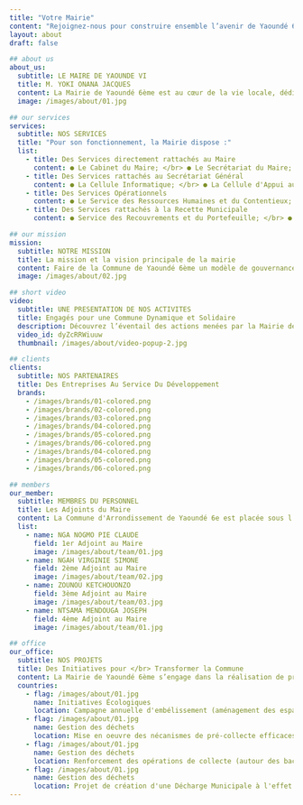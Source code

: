 ```yaml
---
title: "Votre Mairie"
content: "Rejoignez-nous pour construire ensemble l’avenir de Yaoundé 6ème !"
layout: about
draft: false

## about us
about_us:
  subtitle: LE MAIRE DE YAOUNDE VI
  title: M. YOKI ONANA JACQUES
  content: La Mairie de Yaoundé 6ème est au cœur de la vie locale, dédiée à servir ses citoyens avec engagement et efficacité. Nous œuvrons chaque jour pour offrir des services de qualité, accompagner le développement de la commune, et répondre aux besoins de notre population dans un cadre de transparence et de proximité. </br> Avec une équipe dynamique et des projets ambitieux, nous travaillons à bâtir une commune moderne, durable et inclusive. Que ce soit pour des démarches administratives, des initiatives communautaires, ou des informations pratiques, notre mairie est à votre écoute et à votre service.
  image: /images/about/01.jpg

## our services
services:
  subtitle: NOS SERVICES
  title: "Pour son fonctionnement, la Mairie dispose :"
  list:
    - title: Des Services directement rattachés au Maire
      content: ● Le Cabinet du Maire; </br> ● Le Secrétariat du Maire; </br> ● Le Service de la Communication et des Relations publiques; </br> ● Le Bureau d'Ordre et du Courrier; </br> ● La Police Municipale; </br> ● La Comptabilité - Matières; </br> ● Le Service du Patrimoine.
    - title: Des Services rattachés au Secrétariat Général
      content: ● La Cellule Informatique; </br> ● La Cellule d'Appui au Développement Local et à la Coopération Décentralisée; </br> ● Le Service d'Hygiène, de l'Assainissement et de l'environnement; </br> ● Le Service de l'État-Civil et de la Démographie.
    - title: Des Services Opérationnels
      content: ● Le Service des Ressources Humaines et du Contentieux; </br> ● Le Service Économique et Financier; </br> ● Le Service de l'Assiette Fiscale; </br> ● Le Service des Affaires Sociales, Culturelles et Sportives; </br> ● Le Service Technique, de l'Aménagement et du Développement Urbain;
    - title: Des Services rattachés à la Recette Municipale
      content: ● Service des Recouvrements et du Portefeuille; </br> ● Service du Suivi et du Contrôle des dépenses; </br> ● Service de la Comptabilité et du compte de Gestion

## our mission
mission:
  subtitle: NOTRE MISSION
  title: La mission et la vision principale de la mairie
  content: Faire de la Commune de Yaoundé 6ème un modèle de gouvernance locale, un espace de vie moderne, inclusif et durable, où chaque citoyen bénéficie d’un accès équitable aux services essentiels, d’infrastructures de qualité, et d’un environnement propice au développement économique, social et culturel.
  image: /images/about/02.jpg

## short video
video:
  subtitle: UNE PRESENTATION DE NOS ACTIVITES
  title: Engagés pour une Commune Dynamique et Solidaire
  description: Découvrez l’éventail des actions menées par la Mairie de Yaoundé 6ème pour répondre aux besoins des citoyens et promouvoir le développement de notre commune. De la gestion administrative à la mise en œuvre des projets d’infrastructures, en passant par la protection de l’environnement, la promotion du patrimoine culturel, et le soutien à l’économie locale, nos activités s’inscrivent dans une vision de progrès, d’inclusion et de durabilité.
  video_id: dyZcRRWiuuw
  thumbnail: /images/about/video-popup-2.jpg

## clients
clients:
  subtitle: NOS PARTENAIRES
  title: Des Entreprises Au Service Du Développement
  brands:
    - /images/brands/01-colored.png
    - /images/brands/02-colored.png
    - /images/brands/03-colored.png
    - /images/brands/04-colored.png
    - /images/brands/05-colored.png
    - /images/brands/06-colored.png
    - /images/brands/04-colored.png
    - /images/brands/05-colored.png
    - /images/brands/06-colored.png

## members
our_member:
  subtitle: MEMBRES DU PERSONNEL
  title: Les Adjoints du Maire
  content: La Commune d'Arrondissement de Yaoundé 6e est placée sous l'autorité d'un Maire assisté de 04 (quatre)Adjoints. </br>Les adjoints du maire jouent un rôle clé dans la gestion quotidienne de la commune et l’accomplissement des missions de la mairie.
  list:
    - name: NGA NOGMO PIE CLAUDE
      field: 1er Adjoint au Maire
      image: /images/about/team/01.jpg
    - name: NGAH VIRGINIE SIMONE
      field: 2ème Adjoint au Maire
      image: /images/about/team/02.jpg
    - name: ZOUNOU KETCHOUONZO
      field: 3ème Adjoint au Maire
      image: /images/about/team/03.jpg
    - name: NTSAMA MENDOUGA JOSEPH
      field: 4ème Adjoint au Maire
      image: /images/about/team/01.jpg

## office
our_office:
  subtitle: NOS PROJETS
  title: Des Initiatives pour </br> Transformer la Commune
  content: La Mairie de Yaoundé 6ème s’engage dans la réalisation de projets innovants </br> et structurants pour améliorer le quotidien des habitants et bâtir un avenir durable.
  countries:
    - flag: /images/about/01.jpg
      name: Initiatives Écologiques
      location: Campagne annuelle d'embélissement (aménagement des espaces jardins) et de reboisement (Palmier royal) dans le cadre de l'Opération Yaoundé 6 Propre en vue de donner fière allure aux différentes rues et places de l'Arrondissement.
    - flag: /images/about/01.jpg
      name: Gestion des déchets
      location: Mise en oeuvre des nécanismes de pré-collecte efficaces (ramassage des ordures ménagères auprès des particuliers et des ménages)  en collaboration avec des organismes partenaires de la Commune.
    - flag: /images/about/01.jpg
      name: Gestion des déchets
      location: Renforcement des opérations de collecte (autour des bacs à ordures) avec l'appui du parc d'engins disponibles de la Mairie.
    - flag: /images/about/01.jpg
      name: Gestion des déchets
      location: Projet de création d'une Décharge Municipale à l'effet d'une gestion locale des ordures incluant le tri écologique et la transformation.
---
```

